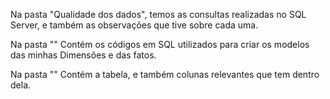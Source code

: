Na pasta "Qualidade dos dados", temos as consultas realizadas no SQL Server, e também as observações que tive sobre cada uma.

Na pasta "" Contém os códigos em SQL utilizados para criar os modelos das minhas Dimensões e das fatos.

Na pasta "" Contém a tabela, e também colunas relevantes que tem dentro dela.
